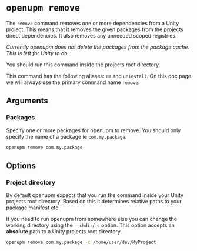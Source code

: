 # `openupm remove`

The `remove` command removes one or more dependencies from a Unity project. This means that it removes the given packages from the projects direct dependencies. It also removes any unneeded scoped registries.

_Currently openupm does not delete the packages from the package cache. This is left for Unity to do._

You should run this command inside the projects root directory.

This command has the following aliases: `rm` and `uninstall`. On this doc page we will always use the primary command name `remove`.

## Arguments

### Packages

Specify one or more packages for openupm to remove. You should only specify the name of a package ie `com.my.package`.

```sh
openupm remove com.my.package
```

## Options

### Project directory

By default openupm expects that you run the command inside your Unity projects root directory. Based on this it determines relative paths to your package manifest etc.

If you need to run openupm from somewhere else you can change the working directory using the `--chdir`/`-c` option. This option accepts an **absolute** path to a Unity projects root directory.

```sh
openupm remove com.my.package -c /home/user/dev/MyProject
```